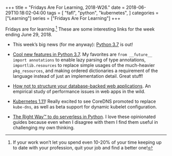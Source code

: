 +++
title = "Fridays Are For Learning, 2018-W26."
date = 2018-06-29T10:18:02-04:00
tags = [
    "fafl", "python", "kubernetes", 
]
categories = ["Learning"]
series = ["Fridays Are For Learning"]
+++

Fridays are for learning.[^1] These are some interesting links for the week
ending June 29, 2018.

[^1]: If your work won’t let you spend even 10-20% of your time keeping up to
      date with your profession, quit your job and find a better one!

* This week’s big news (for me anyway): [Python 3.7] is out!

[Python 3.7]: https://www.python.org/downloads/release/python-370/

* [Cool new features in Python 3.7]. My favorites are `from __future__ import
annotations` to enable lazy parsing of type annotations, `importlib.resources`
to replace simple usages of the much-heavier `pkg_resources`, and making
ordered dictionaries a requirement of the language instead of just an
implementation detail. Great stuff!

[Cool new features in Python 3.7]: https://realpython.com/python37-new-features/

* [How not to structure your database-backed web applications]. An empirical
study of performance issues in web apps in the wild.

[How not to structure your database-backed web applications]: https://blog.acolyer.org/2018/06/28/how-_not_-to-structure-your-database-backed-web-applications-a-study-of-performance-bugs-in-the-wild/

* [Kubernetes 1.11]! Really excited to see CoreDNS promoted to replace
`kube-dns`, as well as beta support for dynamic kubelet configuration.

[Kubernetes 1.11]: https://kubernetes.io/blog/2018/06/27/kubernetes-1.11-release-announcement/

* [The Right Way™ to do serverless in Python]. I love these opinionated guides
because even when I disagree with them I find them useful in challenging my
own thinking.

[The Right Way™ to do serverless in Python]: https://read.iopipe.com/the-right-way-to-do-serverless-in-python-e99535574454
